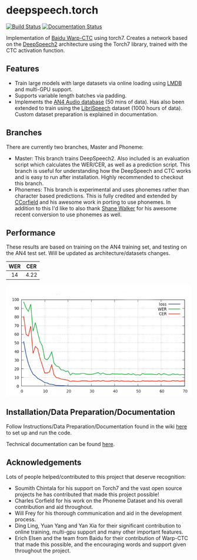# deepspeech.torch

[![Build Status](https://travis-ci.org/SeanNaren/deepspeech.torch.svg?branch=master)](https://travis-ci.org/SeanNaren/deepspeech.torch)
[![Documentation Status](https://readthedocs.org/projects/ctcspeechrecognition/badge/?version=latest)](http://ctcspeechrecognition.readthedocs.io/en/latest/?badge=latest)


Implementation of [Baidu Warp-CTC](https://github.com/baidu-research/warp-ctc) using torch7.
Creates a network based on the [DeepSpeech2](http://arxiv.org/pdf/1512.02595v1.pdf) architecture using the Torch7 library, trained with the CTC activation function.

## Features
* Train large models with large datasets via online loading using [LMDB](https://en.wikipedia.org/wiki/Lightning_Memory-Mapped_Database) and multi-GPU support.
* Supports variable length batches via padding.
* Implements the [AN4 Audio database](http://www.speech.cs.cmu.edu/databases/an4/) (50 mins of data).
Has also been extended to train using the [LibriSpeech](http://www.openslr.org/12/) dataset (1000 hours of data). Custom dataset preparation is explained in documentation.

## Branches

There are currently two branches, Master and Phoneme:
* Master: This branch trains DeepSpeech2. Also included is an evaluation script which calculates the WER/CER, as well as a prediction script.
This branch is useful for understanding how the DeepSpeech and CTC works and is easy to run after installation. Highly recommended to checkout this branch.
* Phonemes: This branch is experimental and uses phonemes rather than character based predictions. This is fully credited and extended by [CCorfield](https://github.com/CCorfield) and his awesome work in porting to use phonemes. In addition to this
I'd like to also thank [Shane Walker](https://github.com/walkers-mv) for his awesome recent conversion to use phonemes as well.

## Performance

These results are based on training on the AN4 training set, and testing on the AN4 test set. Will be updated as architecture/datasets changes.

| WER  | CER  |
|:----:|:----:|
| 14   | 4.22 |

![Training graph](images/training_graph.png)

## Installation/Data Preparation/Documentation

Follow Instructions/Data Preparation/Documentation found in the wiki [here](https://github.com/SeanNaren/deepspeech.torch/wiki/Installation) to set up and run the code.

Technical documentation can be found [here](http://ctcspeechrecognition.readthedocs.io/en/latest/).

## Acknowledgements

Lots of people helped/contributed to this project that deserve recognition:
* Soumith Chintala for his support on Torch7 and the vast open source projects he has contributed that made this project possible!
* Charles Corfield for his work on the Phoneme Dataset and his overall contribution and aid throughout.
* Will Frey for his thorough communication and aid in the development process.
* Ding Ling, Yuan Yang and Yan Xia for their significant contribution to online training, multi-gpu support and many other important features.
* Erich Elsen and the team from Baidu for their contribution of Warp-CTC that made this possible, and the encouraging words and support given throughout the project.
